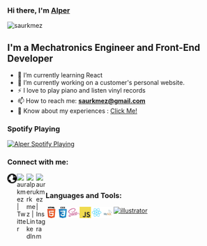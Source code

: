 ### Hi there, I'm [Alper][website]

<p align="left"> <img src="https://komarev.com/ghpvc/?username=saurkmez&label=Profile%20views&color=0e75b6&style=flat" alt="saurkmez" /> </p>

## I'm a Mechatronics Engineer and Front-End Developer

- 🌱 I’m currently learning React
- 🔭 I’m currently working on a customer's personal website.
- ⚡ I love to play piano and listen vinyl records
- 📫 How to reach me: **saurkmez@gmail.com**
- 📄 Know about my experiences : [Click Me!](https://en.files.fm/u/n8xumedvz#/view/s62kwb3du)

### Spotify Playing

[<img src="https://novatorem1-delta.vercel.app/api/spotify/" alt="Alper Spotify Playing" width="350" />](https://open.spotify.com/user/11122003973)

### Connect with me:

[<img align="left" alt="alperurkmez.xyz" width="22px" src="https://raw.githubusercontent.com/iconic/open-iconic/master/svg/globe.svg" />][website]
[<img align="left" alt="aurkmez | Twitter" width="22px" src="https://cdn.jsdelivr.net/npm/simple-icons@v3/icons/twitter.svg" />][twitter]
[<img align="left" alt="alperurkmez | LinkedIn" width="22px" src="https://cdn.jsdelivr.net/npm/simple-icons@v3/icons/linkedin.svg" />][linkedin]
[<img align="left" alt="aurkmez | Instagram" width="22px" src="https://cdn.jsdelivr.net/npm/simple-icons@v3/icons/instagram.svg" />][instagram]

<br />

### Languages and Tools:

<img align="left" alt="HTML5" width="26px" src="https://raw.githubusercontent.com/github/explore/80688e429a7d4ef2fca1e82350fe8e3517d3494d/topics/html/html.png" />
<img align="left" alt="CSS3" width="26px" src="https://raw.githubusercontent.com/github/explore/80688e429a7d4ef2fca1e82350fe8e3517d3494d/topics/css/css.png" />
<img align="left" alt="Sass" width="26px" src="https://raw.githubusercontent.com/github/explore/80688e429a7d4ef2fca1e82350fe8e3517d3494d/topics/sass/sass.png" />
<img align="left" alt="JavaScript" width="26px" src="https://raw.githubusercontent.com/github/explore/80688e429a7d4ef2fca1e82350fe8e3517d3494d/topics/javascript/javascript.png" />
<img align="left" alt="React" width="26px" src="https://raw.githubusercontent.com/github/explore/80688e429a7d4ef2fca1e82350fe8e3517d3494d/topics/react/react.png" />
<img align="left" alt="MySQL" width="26px" src="https://raw.githubusercontent.com/github/explore/80688e429a7d4ef2fca1e82350fe8e3517d3494d/topics/mysql/mysql.png" />
<p align="left"> <a href="https://www.adobe.com/in/products/illustrator.html" target="_blank"> <img src="https://www.vectorlogo.zone/logos/adobe_illustrator/adobe_illustrator-icon.svg" alt="illustrator" width="26" /> </a> </p>

<br />
<br />

[website]: https://alperurkmez.xyz
[twitter]: https://twitter.com/aurkmez
[instagram]: https://instagram.com/aurkmez
[linkedin]: https://linkedin.com/in/alperurkmez
